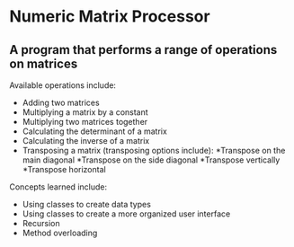 # Numeric Matrix Processor

## A program that performs a range of operations on matrices

Available operations include:

* Adding two matrices
* Multiplying a matrix by a constant
* Multiplying two matrices together
* Calculating the determinant of a matrix
* Calculating the inverse of a matrix
* Transposing a matrix (transposing options include):
  *Transpose on the main diagonal
  *Transpose on the side diagonal
  *Transpose vertically
  *Transpose horizontal

Concepts learned include:

* Using classes to create data types
* Using classes to create a more organized user interface
* Recursion
* Method overloading
